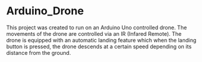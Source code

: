 # Arduino_Drone
This project was created to run on an Arduino Uno controlled drone. The movements of the drone are controlled via an IR (Infared Remote). The drone is equipped with an automatic landing feature which when the landing button is pressed, the drone descends at a certain speed depending on its distance from the ground. 

